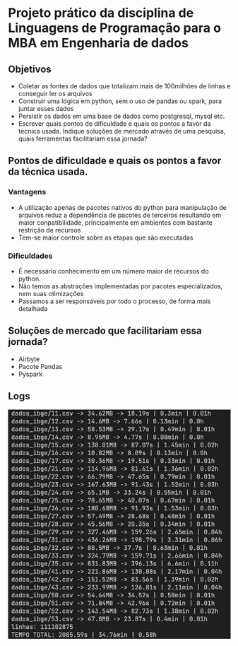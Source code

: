 # Projeto prático da disciplina de Linguagens de Programação para o MBA em Engenharia de dados

## Objetivos
- Coletar as fontes de dados que totalizam mais de 100milhões de linhas e conseguir ler os arquivos
- Construir uma lógica em python, sem o uso de pandas ou spark, para juntar esses dados
- Persistir os dados em uma base de dados como postgresql, mysql etc.
- Escrever quais pontos de dificuldade e quais os pontos a favor da
técnica usada. Indique soluções de mercado através de uma pesquisa,
quais ferramentas facilitariam essa jornada?

## Pontos de dificuldade e quais os pontos a favor da técnica usada.
### Vantagens
- A utilização apenas de pacotes nativos do python para manipulação de arquivos reduz a dependência de pacotes de terceiros resultando em maior conpatibilidade, principalmente em ambientes com bastante restrição de recursos
- Tem-se maior controle sobre as etapas que são executadas

### Dificuldades
- É necessário conhecimento em um número maior de recursos do python.
- Não temos as abstrações implementadas por pacotes especializados, nem suas otimizações
- Passamos a ser responsáveis por todo o processo, de forma mais detalhada

## Soluções de mercado que facilitariam essa jornada?
- Airbyte
- Pacote Pandas
- Pyspark

## Logs
<img src="./img/tempo_de_carga.png" alt="drawing" width="600"/>
